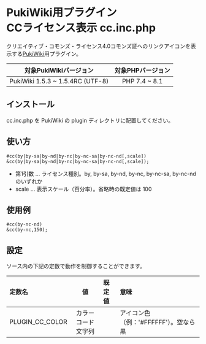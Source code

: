 # PukiWiki用プラグイン<br>CCライセンス表示 cc.inc.php

クリエイティブ・コモンズ・ライセンス4.0コモンズ証へのリンクアイコンを表示する[PukiWiki](https://pukiwiki.osdn.jp/)用プラグイン。

|対象PukiWikiバージョン|対象PHPバージョン|
|:---:|:---:|
|PukiWiki 1.5.3 ~ 1.5.4RC (UTF-8)|PHP 7.4 ~ 8.1|

## インストール

cc.inc.php を PukiWiki の plugin ディレクトリに配置してください。

## 使い方

```
#cc(by|by-sa|by-nd|by-nc|by-nc-sa|by-nc-nd[,scale])
&cc(by|by-sa|by-nd|by-nc|by-nc-sa|by-nc-nd[,scale]);
```

* 第1引数 … ライセンス種別。by, by-sa, by-nd, by-nc, by-nc-sa, by-nc-nd のいずれか
* scale … 表示スケール（百分率）。省略時の既定値は 100

## 使用例

```
#cc(by-nc-nd)
&cc(by-nc,150);
```

## 設定

ソース内の下記の定数で動作を制御することができます。

|定数名|値|既定値|意味|
|:---|:---:|:---|:---|
|PLUGIN_CC_COLOR|カラーコード文字列||アイコン色（例：'#FFFFFF'）。空なら黒|

